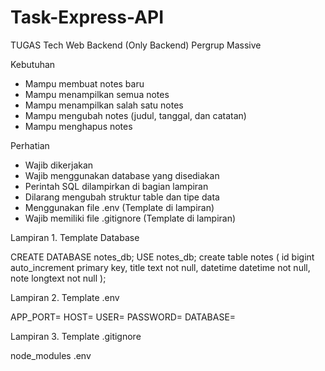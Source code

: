 # Task-Express-API
TUGAS Tech Web Backend (Only Backend)
Pergrup Massive


Kebutuhan
 - Mampu membuat notes baru
 - Mampu menampilkan semua notes
 - Mampu menampilkan salah satu notes
 - Mampu mengubah notes (judul, tanggal, dan catatan)
 - Mampu menghapus notes


Perhatian
 - Wajib dikerjakan
 - Wajib menggunakan database yang disediakan
 - Perintah SQL dilampirkan di bagian lampiran
 - Dilarang mengubah struktur table dan tipe data
 - Menggunakan file .env (Template di lampiran)
 - Wajib memiliki file .gitignore (Template di lampiran)

Lampiran 1. Template Database

CREATE DATABASE notes_db;
USE notes_db;
create table notes
(
    id       bigint auto_increment
        primary key,
    title    text     not null,
    datetime datetime not null,
    note     longtext not null
);


Lampiran 2. Template .env

APP_PORT=
HOST=
USER=
PASSWORD=
DATABASE=

Lampiran 3. Template .gitignore

node_modules
.env